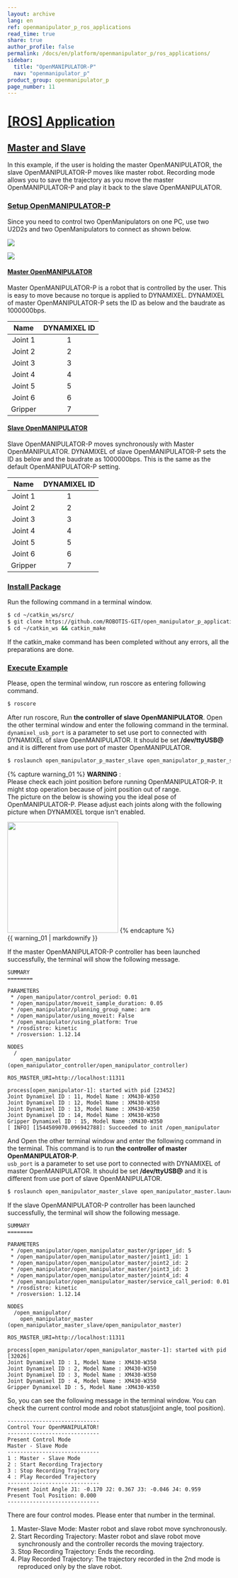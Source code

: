 ```yaml
---
layout: archive
lang: en
ref: openmanipulator_p_ros_applications
read_time: true
share: true
author_profile: false
permalink: /docs/en/platform/openmanipulator_p/ros_applications/
sidebar:
  title: "OpenMANIPULATOR-P"
  nav: "openmanipulator_p"
product_group: openmanipulator_p
page_number: 11
---
```


<div style="counter-reset: h1 10"></div>

# [[ROS] Application](#ros-application)

## [Master and Slave](#master-and-slave)

In this example, if the user is holding the master OpenMANIPULATOR, the slave OpenMANIPULATOR-P moves like master robot. Recording mode allows you to save the trajectory as you move the master OpenMANIPULATOR-P and play it back to the slave OpenMANIPULATOR.

### [Setup OpenMANIPULATOR-P](#setup-openmanipulator-p)
Since you need to control two OpenManipulators on one PC, use two U2D2s and two OpenManipulators to connect as shown below.

![](/assets/images/platform/openmanipulator_x/OpenManipulator_master_slave_connection.png)

![](/assets/images/platform/openmanipulator_x/OpenManipulator_master_slave.png)

#### [Master OpenMANIPULATOR](#master-openmanipulator)
Master OpenMANIPULATOR-P is a robot that is controlled by the user. This is easy to move because no torque is applied to DYNAMIXEL. DYNAMIXEL of master OpenMANIPULATOR-P sets the ID as below and the baudrate as 1000000bps.

|  Name   | DYNAMIXEL ID |
|:-------:|:------------:|
| Joint 1 |      1      |
| Joint 2 |      2      |
| Joint 3 |      3      |
| Joint 4 |      4      |
| Joint 5 |      5      |
| Joint 6 |      6      |
| Gripper |      7      |

#### [Slave OpenMANIPULATOR](#slave-openmanipulator)
Slave OpenMANIPULATOR-P moves synchronously with Master OpenMANIPULATOR. DYNAMIXEL of slave OpenMANIPULATOR-P sets the ID as below and the baudrate as 1000000bps. This is the same as the default OpenMANIPULATOR-P setting.

|  Name   | DYNAMIXEL ID |
|:-------:|:------------:|
| Joint 1 |      1      |
| Joint 2 |      2      |
| Joint 3 |      3      |
| Joint 4 |      4      |
| Joint 5 |      5      |
| Joint 6 |      6      |
| Gripper |      7      |

### [Install Package](#install-package)
Run the following command in a terminal window.

``` bash
$ cd ~/catkin_ws/src/
$ git clone https://github.com/ROBOTIS-GIT/open_manipulator_p_applications.git
$ cd ~/catkin_ws && catkin_make
```
If the catkin_make command has been completed without any errors, all the preparations are done.

### [Execute Example](#execute-example)
Please, open the terminal window, run roscore as entering following command.

``` bash
$ roscore
```

After run roscore, Run **the controller of slave OpenMANIPULATOR**. Open the other terminal window and enter the following command in the terminal.      
`dynamixel_usb_port` is a parameter to set use port to connected with DYNAMIXEL of slave OpenMANIPULATOR. It should be set **/dev/ttyUSB@** and it is different from use port of master OpenMANIPULATOR.

``` bash
$ roslaunch open_manipulator_p_master_slave open_manipulator_p_master_slave.launch usb_port:=/dev/ttyUSB1
```

{% capture warning_01 %}
**WARNING** :  
Please check each joint position before running OpenMANIPULATOR-P. It might stop operation because of joint position out of range.  
The picture on the below is showing you the ideal pose of OpenMANIPULATOR-P. Please adjust each joints along with the following picture when DYNAMIXEL torque isn't enabled.    
  
<img src="/assets/images/platform/openmanipulator_p/open_manipulator_start_pose.png" width="250">
{% endcapture %}
<div class="notice--warning">{{ warning_01 | markdownify }}</div>

If the master OpenMANIPULATOR-P controller has been launched successfully, the terminal will show the following message.

```
SUMMARY
========

PARAMETERS
 * /open_manipulator/control_period: 0.01
 * /open_manipulator/moveit_sample_duration: 0.05
 * /open_manipulator/planning_group_name: arm
 * /open_manipulator/using_moveit: False
 * /open_manipulator/using_platform: True
 * /rosdistro: kinetic
 * /rosversion: 1.12.14

NODES
  /
    open_manipulator (open_manipulator_controller/open_manipulator_controller)

ROS_MASTER_URI=http://localhost:11311

process[open_manipulator-1]: started with pid [23452]
Joint Dynamixel ID : 11, Model Name : XM430-W350
Joint Dynamixel ID : 12, Model Name : XM430-W350
Joint Dynamixel ID : 13, Model Name : XM430-W350
Joint Dynamixel ID : 14, Model Name : XM430-W350
Gripper Dynamixel ID : 15, Model Name :XM430-W350
[ INFO] [1544509070.096942788]: Succeeded to init /open_manipulator
```

And Open the other terminal window and enter the following command in the terminal. This command is to run **the controller of master OpenMANIPULATOR-P**.     
`usb_port` is a parameter to set use port to connected with DYNAMIXEL of master OpenMANIPULATOR. It should be set **/dev/ttyUSB@** and it is different from use port of slave OpenMANIPULATOR.

``` bash
$ roslaunch open_manipulator_master_slave open_manipulator_master.launch usb_port:=/dev/ttyUSB1
```

If the slave OpenMANIPULATOR-P controller has been launched successfully, the terminal will show the following message.

```
SUMMARY
========

PARAMETERS
 * /open_manipulator/open_manipulator_master/gripper_id: 5
 * /open_manipulator/open_manipulator_master/joint1_id: 1
 * /open_manipulator/open_manipulator_master/joint2_id: 2
 * /open_manipulator/open_manipulator_master/joint3_id: 3
 * /open_manipulator/open_manipulator_master/joint4_id: 4
 * /open_manipulator/open_manipulator_master/service_call_period: 0.01
 * /rosdistro: kinetic
 * /rosversion: 1.12.14

NODES
  /open_manipulator/
    open_manipulator_master (open_manipulator_master_slave/open_manipulator_master)

ROS_MASTER_URI=http://localhost:11311

process[open_manipulator/open_manipulator_master-1]: started with pid [32026]
Joint Dynamixel ID : 1, Model Name : XM430-W350
Joint Dynamixel ID : 2, Model Name : XM430-W350
Joint Dynamixel ID : 3, Model Name : XM430-W350
Joint Dynamixel ID : 4, Model Name : XM430-W350
Gripper Dynamixel ID : 5, Model Name :XM430-W350
```

So, you can see the following message in the terminal window. You can check the current control mode and robot status(joint angle, tool position).

```
-----------------------------
Control Your OpenMANIPULATOR!
-----------------------------
Present Control Mode
Master - Slave Mode
-----------------------------
1 : Master - Slave Mode
2 : Start Recording Trajectory
3 : Stop Recording Trajectory
4 : Play Recorded Trajectory
-----------------------------
Present Joint Angle J1: -0.170 J2: 0.367 J3: -0.046 J4: 0.959
Present Tool Position: 0.000
-----------------------------
```
There are four control modes. Please enter that number in the terminal.

1. Master-Slave Mode: Master robot and slave robot move synchronously.
2. Start Recording Trajectory: Master robot and slave robot move synchronously and the controller records the moving trajectory.
3. Stop Recording Trajectory: Ends the recording.
4. Play Recorded Trajectory: The trajectory recorded in the 2nd mode is reproduced only by the slave robot.
